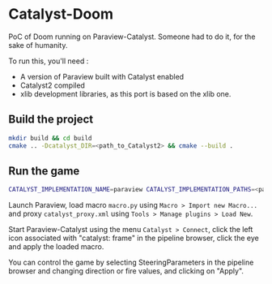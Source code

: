 # Catalyst-Doom

PoC of Doom running on Paraview-Catalyst. Someone had to do it, for the sake of humanity.

To run this, you'll need :
 - A version of Paraview built with Catalyst enabled
 - Catalyst2 compiled
 - xlib development libraries, as this port is based on the xlib one.

## Build the project
```bash
mkdir build && cd build
cmake .. -Dcatalyst_DIR=<path_to_Catalyst2> && cmake --build .
```

## Run the game
```bash
CATALYST_IMPLEMENTATION_NAME=paraview CATALYST_IMPLEMENTATION_PATHS=<path_to_Paraview_Catalyst> ./doomgeneric <path_to_catalyst_pipeline.py> <path_to_catalyst_proxy.xml>
```

Launch Paraview, load macro `macro.py` using `Macro > Import new Macro...` and proxy `catalyst_proxy.xml` using `Tools > Manage plugins > Load New`.

Start Paraview-Catalyst using the menu `Catalyst > Connect`, click the left icon associated with "catalyst: frame" in the pipeline browser, click the eye and apply the loaded macro.

You can control the game by selecting SteeringParameters in the pipeline browser and changing direction or fire values, and clicking on "Apply".
